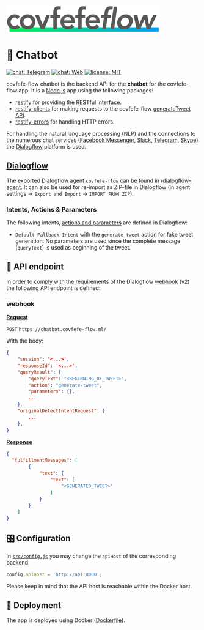 <img src="../design/logo/covfefe-flow-logo.png" alt="covfefe-flow logo" style="max-width:100%;" width="400px" height="70px">

# :speech_balloon: Chatbot

<a href="http://t.me/covfefeflow_bot" target="_blank"><img src="https://img.shields.io/badge/chat-Telegram-32afed.svg" alt="chat: Telegram"></a>
<a href="https://bot.dialogflow.com/covfefe-flow" target="_blank"><img src="https://img.shields.io/badge/chat-Web-ed6c1f.svg" alt="chat: Web"></a>
[![license: MIT](https://img.shields.io/badge/license-MIT-brightgreen.svg)](./LICENSE.md)

covfefe-flow chatbot is the backend API for the **chatbot** for the covfefe-flow app. It is a [Node.js](https://nodejs.org) app using the following packages:
- [restify](https://github.com/restify/node-restify) for providing the RESTful interface.
- [restify-clients](https://github.com/restify/clients) for making requests to the covfefe-flow [generateTweet API](../api).
- [restify-errors](https://github.com/restify/errors) for handling HTTP errors.

For handling the natural language processing (NLP) and the connections to the numerous chat services ([Facebook Messenger](https://www.messenger.com), [Slack](https://slack.com), [Telegram](https://telegram.org), [Skype](https://www.skype.com)) the [Dialogflow](https://dialogflow.com) platform is used.



## [Dialogflow](https://dialogflow.com)

The exported Dialogflow agent `covfefe-flow` can be found in [/dialogflow-agent](./dialogflow-agent). It can also be used for re-import as ZIP-file in Dialogflow (in agent settings → `Export and Import` → `IMPORT FROM ZIP`).

### Intents, Actions & Parameters
The following intents, [actions and parameters](https://dialogflow.com/docs/actions-and-parameters) are defined in Dialogflow:
- `Default Fallback Intent` with the `generate-tweet` action for fake tweet generation. No parameters are used since the complete message (`queryText`) is used as beginning of the tweet.



## :dart: API endpoint
In order to comply with the requirements of the Dialogflow [webhook](https://dialogflow.com/docs/fulfillment) (v2) the following API endpoint is defined:

### webhook

**[Request](https://dialogflow.com/docs/reference/api-v2/rest/v2beta1/WebhookRequest)**

`POST` `https://chatbot.covfefe-flow.ml/`

With the body:
```json
{
    "session": '<...>',
    "responseId": '<...>',
    "queryResult": {
        "queryText": "<BEGINNING_OF_TWEET>",
        "action": "generate-tweet",
        "parameters": {},
        ...
    },
    "originalDetectIntentRequest": {
        ...
    },
}
```

**[Response](https://dialogflow.com/docs/reference/api-v2/rest/v2beta1/WebhookResponse)**

```json
{
  "fulfillmentMessages": [
        {
            "text": {
                "text": [
                    "<GENERATED_TWEET>"
                ]
            }
        }
    ]
}
```



## 🎛 Configuration
In [`src/config.js`](./covfefe-flow-chatbot/src/config.js) you may change the `apiHost` of the corresponding backend:
```js
config.apiHost = 'http://api:8000';
```
Please keep in mind that the API host is reachable within the Docker host.



## :rocket: Deployment
The app is deployed using Docker ([Dockerfile](./Dockerfile)).